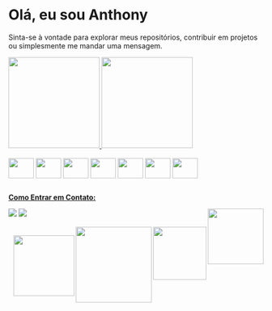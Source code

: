 # Olá, eu sou Anthony
<p>Sinta-se à vontade para explorar meus repositórios, contribuir em projetos ou simplesmente me mandar uma mensagem.</p>
<div>
  <a href="https://github.com/anthonymagalhaes">
  <img height="180em" src="https://github-readme-stats.vercel.app/api?username=anthonymagalhaes&show_icons=true&theme=radical">
  <img height="180em" src="https://github-readme-stats.vercel.app/api/top-langs/?username=anthonymagalhaes&layout=compact&theme=radical">
</div>
<br/>
<div>
  
</div>
<div style="display: inline-block;">
  <img align="center" height="40" width="50" src="https://cdn.jsdelivr.net/gh/devicons/devicon@latest/icons/html5/html5-original.svg" />
  <img align="center" height="40" width="50" src="https://cdn.jsdelivr.net/gh/devicons/devicon@latest/icons/css3/css3-original.svg" />
  <img align="center" height="40" width="50" src="https://cdn.jsdelivr.net/gh/devicons/devicon@latest/icons/javascript/javascript-original.svg"/>
  <img align="center" height="40" width="50" src="https://cdn.jsdelivr.net/gh/devicons/devicon@latest/icons/bootstrap/bootstrap-original.svg" />
  <img align="center" height="40" width="50" src="https://cdn.jsdelivr.net/gh/devicons/devicon@latest/icons/tailwindcss/tailwindcss-original.svg" />
  <img align="center" height="40" width="50" src="https://cdn.jsdelivr.net/gh/devicons/devicon@latest/icons/react/react-original.svg" />
  <img align="center" height="40" width="50" src="https://cdn.jsdelivr.net/gh/devicons/devicon@latest/icons/java/java-original.svg" />
  
  
  
</div>

##

**Como Entrar em Contato:**
<div >
  <a href="mailto:anthonymagalhaesacosta@gmail.com"><img src="https://img.shields.io/badge/Gmail-D14836?style=for-the-badge&logo=gmail&logoColor=white" target="_blank"/></a>
  <a href="https://www.linkedin.com/in/anthony-magalhães"><img src="https://img.shields.io/badge/LinkedIn-0077B5?style=for-the-badge&logo=linkedin&logoColor=white" target="_blank"/></a>
  <img height="110" align="right" src="https://archives.bulbagarden.net/media/upload/9/9a/Spr_B2W2_Red.png" />
  <br/>
  <br/>
  <img height="105" align="right"  src="https://archives.bulbagarden.net/media/upload/2/2b/Spr_5b2_025_m.png" />
  <img height="150" align="right" src="https://archives.bulbagarden.net/media/upload/4/48/Spr_b_5b_006.png" />
  <br/>
  <img height="120" align="right" src="https://archives.bulbagarden.net/media/upload/5/5d/B2W2_Nate_Back.png" />
</div>



